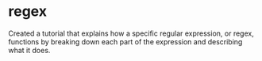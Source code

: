 # regex
Created a tutorial that explains how a specific regular expression, or regex, functions by breaking down each part of the expression and describing what it does.
